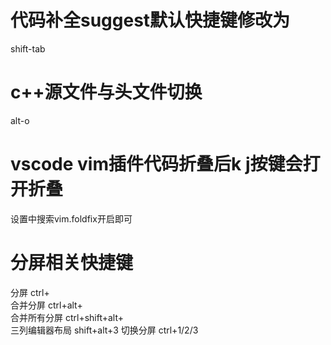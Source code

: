 # 代码补全suggest默认快捷键修改为

shift-tab

# c++源文件与头文件切换

alt-o

# vscode vim插件代码折叠后k j按键会打开折叠

设置中搜索vim.foldfix开启即可

# 分屏相关快捷键

分屏 ctrl+\
合并分屏 ctrl+alt+\
合并所有分屏 ctrl+shift+alt+\
三列编辑器布局 shift+alt+3 切换分屏 ctrl+1/2/3
